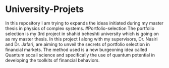 # University-Projets
In this repository I am trying to expands the ideas initiated during my master thesis in physics of complex systems. 
#Portfolio-selection
The portfolio selection is my 3rd project in shahid beheshti university which is going on as my master thesis. In this project I along with my supervisors, Dr. Nasiri and Dr. Jafari, are aiming to unveil the secrets of portfolio selection in financial markets. The method used is a new burgeoning idea called Quantum socail science and specifically the use of quantum potential in developing the toolkits of financial behaviors.
